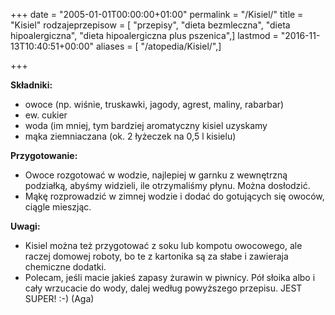 +++
date = "2005-01-01T00:00:00+01:00"
permalink = "/Kisiel/"
title = "Kisiel"
rodzajeprzepisow = [ "przepisy", "dieta bezmleczna", "dieta hipoalergiczna", "dieta hipoalergiczna plus pszenica",]
lastmod = "2016-11-13T10:40:51+00:00"
aliases = [ "/atopedia/Kisiel/",]

+++

**Składniki:**

-   owoce (np. wiśnie, truskawki, jagody, agrest, maliny, rabarbar)
-   ew. cukier
-   woda (im mniej, tym bardziej aromatyczny kisiel uzyskamy
-   mąka ziemniaczana (ok. 2 łyżeczek na 0,5 l kisielu)

**Przygotowanie:**

-   Owoce rozgotować w wodzie, najlepiej w garnku z wewnętrzną podziałką, abyśmy widzieli, ile otrzymaliśmy płynu. Można dosłodzić.
-   Mąkę rozprowadzić w zimnej wodzie i dodać do gotujących się owoców, ciągle mieszjąc.

**Uwagi:**

-   Kisiel można też przygotować z soku lub kompotu owocowego, ale raczej domowej roboty, bo te z kartonika są za słabe i zawieraja chemiczne dodatki.
-   Polecam, jeśli macie jakieś zapasy żurawin w piwnicy. Pół słoika albo i cały wrzucacie do wody, dalej według powyższego przepisu. JEST SUPER! :-) (Aga)
